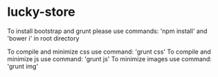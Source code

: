 # lucky-store

To install bootstrap and grunt please use commands: 'npm install' and 'bower i' in root directory

To compile and minimize css use command: 'grunt css'
To compile and minimize js use command: 'grunt js'
To minimize images use command: 'grunt img'